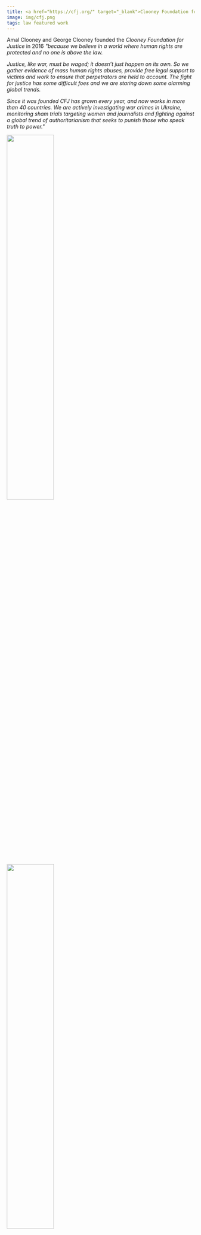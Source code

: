 ```yaml
---
title: <a href="https://cfj.org/" target="_blank">Clooney Foundation for Justice</a> <i>TrialWatch</i> <a href="https://cfj.org/reports/turkey-vs-ahmet-tuna-altinel/" target="_blank">Fairness Report</a> on the case of Academic for Peace <a href="https://cfj.org/wp-content/uploads/2020/08/Turkish_Fairness-Report-on-the-Trial-of-Tuna-Altinel-in-Turkey.pdf" target="_blank">Tuna Altınel</a>
image: img/cfj.png
tags: law featured work 
---
```


Amal Clooney and George Clooney founded the <i>Clooney Foundation for Justice</i> in 2016 <i>"because we believe in a world where human rights are protected and no one is above the law.</i>

<i>Justice, like war, must be waged; it doesn’t just happen on its own. So we gather evidence of mass human rights abuses, provide free legal support to victims and work to ensure that perpetrators are held to account. The fight for justice has some difficult foes and we are staring down some alarming global trends.</i>

<i>Since it was founded CFJ has grown every year, and now works in more than 40 countries. We are actively investigating war crimes in Ukraine, monitoring sham trials targeting women and journalists and fighting against a global trend of authoritarianism that seeks to punish those who speak truth to power."</i>

<img src="https://cfj.org/wp-content/uploads/2023/07/Fairness-Report-on-the-Trial-of-Tuna-Altinel-in-Turkey.pdf" width="50%" />
<img src="https://cfj.org/wp-content/uploads/2020/08/Turkish_Fairness-Report-on-the-Trial-of-Tuna-Altinel-in-Turkey.pdf" width="50%" />
